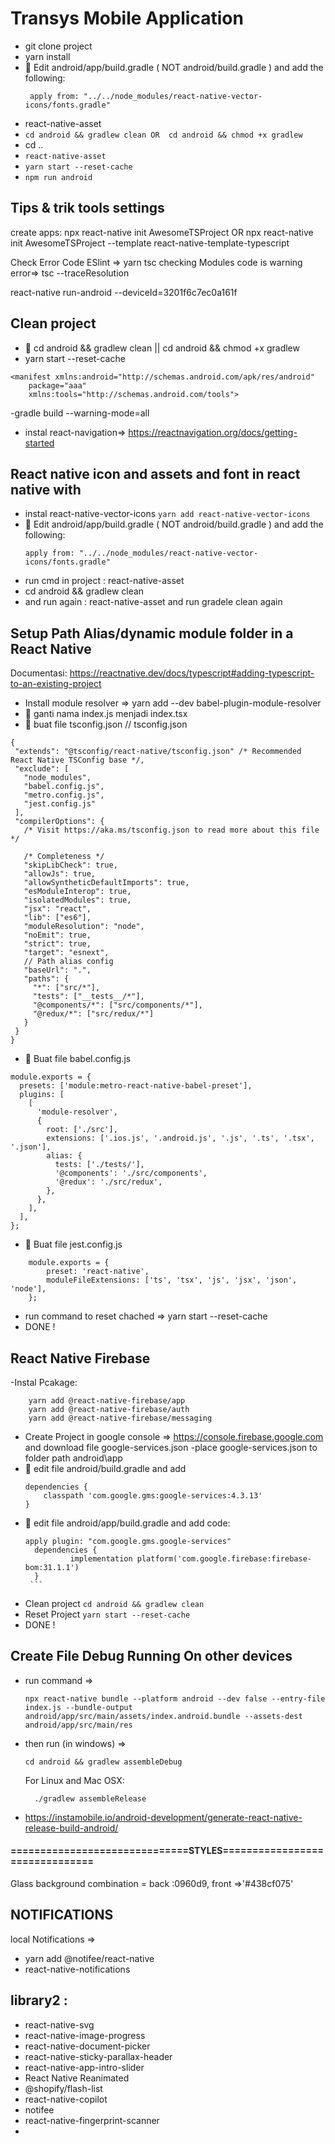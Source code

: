 # Transys Mobile Application
- git clone project
- yarn install
- 📄 Edit android/app/build.gradle ( NOT android/build.gradle ) and add the following:
  ```
   apply from: "../../node_modules/react-native-vector-icons/fonts.gradle"
   ```
- react-native-asset
- ``` cd android && gradlew clean OR  cd android && chmod +x gradlew ```
- cd ..
- ``` react-native-asset ```
- ``` yarn start --reset-cache ```
- ``` npm run android ```



## Tips & trik tools settings

create apps:
npx react-native init AwesomeTSProject
OR
npx react-native init AwesomeTSProject --template react-native-template-typescript

Check Error Code ESlint =>    yarn tsc
checking Modules code is warning error=> tsc --traceResolution

 react-native run-android --deviceId=3201f6c7ec0a161f

## Clean project
- 📁 cd android && gradlew clean ||  cd android && chmod +x gradlew
- yarn start --reset-cache

```
<manifest xmlns:android="http://schemas.android.com/apk/res/android"
    package="aaa"
    xmlns:tools="http://schemas.android.com/tools">
```
-gradle build --warning-mode=all



- instal react-navigation=> https://reactnavigation.org/docs/getting-started

## React native icon and assets and font in react native with 
- instal react-native-vector-icons
  ``` yarn add react-native-vector-icons ```
- 📁 Edit android/app/build.gradle ( NOT android/build.gradle ) and add the following:
   ```
  apply from: "../../node_modules/react-native-vector-icons/fonts.gradle" 
  ```
- run cmd in project : react-native-asset
- cd android && gradlew clean
- and run again : react-native-asset and run gradele clean again


## Setup Path Alias/dynamic module folder in a React Native
 Documentasi: https://reactnative.dev/docs/typescript#adding-typescript-to-an-existing-project

- Install module resolver => yarn add --dev babel-plugin-module-resolver
- 📄 ganti nama index.js menjadi index.tsx
- 📄 buat file tsconfig.json
 // tsconfig.json
 ```
{
  "extends": "@tsconfig/react-native/tsconfig.json" /* Recommended React Native TSConfig base */,
  "exclude": [
    "node_modules",
    "babel.config.js",
    "metro.config.js",
    "jest.config.js"
  ],
  "compilerOptions": {
    /* Visit https://aka.ms/tsconfig.json to read more about this file */

    /* Completeness */
    "skipLibCheck": true,
    "allowJs": true,
    "allowSyntheticDefaultImports": true,
    "esModuleInterop": true,
    "isolatedModules": true,
    "jsx": "react",
    "lib": ["es6"],
    "moduleResolution": "node",
    "noEmit": true,
    "strict": true,
    "target": "esnext",
    // Path alias config
    "baseUrl": ".",
    "paths": {
      "*": ["src/*"],
      "tests": ["__tests__/*"],
      "@components/*": ["src/components/*"],
      "@redux/*": ["src/redux/*"]
    }
  }
}
```
- 📄 Buat file babel.config.js

```
module.exports = {
  presets: ['module:metro-react-native-babel-preset'],
  plugins: [
    [
      'module-resolver',
      {
        root: ['./src'],
        extensions: ['.ios.js', '.android.js', '.js', '.ts', '.tsx', '.json'],
        alias: {
          tests: ['./tests/'],
          '@components': './src/components',
          '@redux': './src/redux',
        },
      },
    ],
  ],
};
```
- 📄 Buat file jest.config.js
```
	module.exports = {
  		preset: 'react-native',
  		moduleFileExtensions: ['ts', 'tsx', 'js', 'jsx', 'json', 'node'],
	};
   ```
-  run command to reset chached => yarn start --reset-cache
- DONE !

## React Native Firebase 
-Instal Pcakage:
```
    yarn add @react-native-firebase/app
    yarn add @react-native-firebase/auth
    yarn add @react-native-firebase/messaging
```
- Create Project in google console => https://console.firebase.google.com and download file google-services.json
-place google-services.json to folder path android\app 
- 📄 edit file android/build.gradle and add 
    ```
    dependencies {
        classpath 'com.google.gms:google-services:4.3.13'
    }
    ```
- 📄 edit file android/app/build.gradle and add code: 
  ````
  apply plugin: "com.google.gms.google-services"
	dependencies {
    		implementation platform('com.google.firebase:firebase-bom:31.1.1')
	}
   ```
- Clean project 
  ``` cd android && gradlew clean ```
- Reset Project
  ``` yarn start --reset-cache ```
- DONE !


## Create File Debug Running On other devices 
- run command => 
  ```
  npx react-native bundle --platform android --dev false --entry-file index.js --bundle-output android/app/src/main/assets/index.android.bundle --assets-dest android/app/src/main/res 
  ```
- then run (in windows) => 
  ```
  cd android && gradlew assembleDebug
  ```
	For Linux and Mac OSX:
  ```
	./gradlew assembleRelease
  ```
- https://instamobile.io/android-development/generate-react-native-release-build-android/


#### ==============================STYLES===============================
Glass background combination = back :0960d9,   front =>'#438cf075'


## NOTIFICATIONS

local Notifications => 
- yarn add @notifee/react-native
- react-native-notifications


## library2 :
- react-native-svg
- react-native-image-progress
- react-native-document-picker
- react-native-sticky-parallax-header
- react-native-app-intro-slider
- React Native Reanimated
- @shopify/flash-list
- react-native-copilot
- notifee
- react-native-fingerprint-scanner
- 
